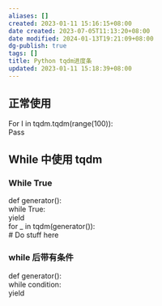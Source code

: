 ```yaml
---
aliases: []
created: 2023-01-11 15:16:15+08:00
date created: 2023-07-05T11:13:20+08:00
date modified: 2024-01-13T19:21:09+08:00
dg-publish: true
tags: []
title: Python tqdm进度条
updated: 2023-01-11 15:18:39+08:00
---
```


## 正常使用
For I in tqdm.tqdm(range(100)):  
Pass
## While 中使用 tqdm
### While True
def generator():  
while True:  
yield  
for \_ in tqdm(generator()):  
\# Do stuff here
### while 后带有条件
def generator():  
while condition:  
yield